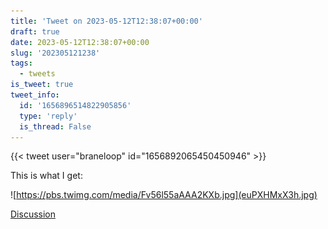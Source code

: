 ```yaml
---
title: 'Tweet on 2023-05-12T12:38:07+00:00'
draft: true
date: 2023-05-12T12:38:07+00:00
slug: '202305121238'
tags:
  - tweets
is_tweet: true
tweet_info:
  id: '1656896514822905856'
  type: 'reply'
  is_thread: False
---
```




{{< tweet user="braneloop" id="1656892065450450946" >}}

This is what I get: 

![https://pbs.twimg.com/media/Fv56l55aAAA2KXb.jpg](euPXHMxX3h.jpg)

[Discussion](https://x.com/sytelus/status/1656896514822905856)
